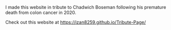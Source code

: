 I made this website in tribute to Chadwich Boseman following his premature death from colon cancer in 2020.

Check out this website at https://izan8259.github.io/Tribute-Page/